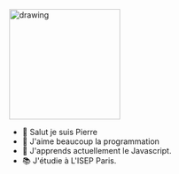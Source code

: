 

<img src="[drawing.jpg](https://user-images.githubusercontent.com/93871665/177533142-ea853834-4116-460b-9a41-02f99fc46b47.gif)" alt="drawing" style="width:200px;height:200px;"/>

- 👋 Salut je suis Pierre
- 👀 J'aime beaucoup la programmation 
- 🌱 J'apprends actuellement le Javascript.
- 📚 J'étudie à L'ISEP Paris.




<!--- 
Pierro236/Pierro236 is a ✨ special ✨ repository because its `README.md` (this file) appears on your GitHub profile.
You can click the Preview link to take a look at your changes.
--->
